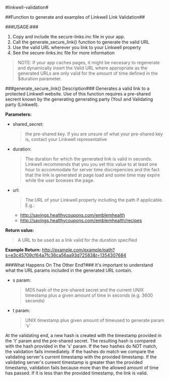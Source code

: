#linkwell-validation#

##Function to generate and examples of Linkwell Link Validation##

###USAGE:###
1. Copy and include the secure-links.inc file in your app.
2. Call the generate_secure_link() function to generate the valid URL
3. Use the valid URL wherever you link to your Linkwell property
4. See the secure-links.inc file for more information

> NOTE:
> If your app caches pages, it might be necesary to regenerate and dynamically
> insert the Valid URL where appropriate as the generated URLs are only valid
> for the amount of time defined in the $duration parameter.

###generate_secure_link() Description###
Generates a valid link to a protected Linkwell website.
Use of this function requires a pre-shared secrent known by the generating
generating party (You) and Validating party (Linkwell).

**Parameters:**
  + shared_secret: 
    > the pre-shared key. If you are unsure of what your
    > pre-shared key is, contact your Linkwell representative
  
  + duration:      
    > The duration for which the generated link is valid in
    > seconds. Linkwell recommends that you you set this
    > value to at least one hour to accommodate for server time
    > discrepencies and the fact that the link is generated
    > at page load and some time may expire while the user
    > browses the page.
                  
  + url:           
    > The URL of your Linkwell property including the path if
    > applicable. E.g.:
                     
    + http://savings.healthycoupons.com/emblemhealth
    + http://savings.healthycoupons.com/emblemhealth/recipes

**Return value:**
> A URL to be used as a link valid for the duration
> specified


**Example Return:**   http://example.com/example/path?s=e3c45709cf64a7fc36ca56aa93d72583&t=1354307684

###What Happens On The Other End?###
It's important to understand what the URL params included in the generated URL
contain.
  + s param:
    > MD5 hash of the pre-shared secret and the current UNIX timestamp
    > plus a given amount of time in seconds (e.g. 3600 seconds)

  + t param:
    > UNIX timestamp plus given amount of timeused to generate param 's'

At the validating end, a new hash is created with the timestamp provided in the
't' param and the pre-shared secret. The resulting hash is compared with the
hash provided in the 's' param. If the two hashes do NOT match, the
validation fails immediately. If the hashes do match we compare the validating
server's current timestamp with the provided timestamp. If the validating
server's cureent timestamp is greater than the provided timestamp, validation
fails because more than the allowed amount of time has passed. If it is less
than the provided timestamp, the link is valid.
